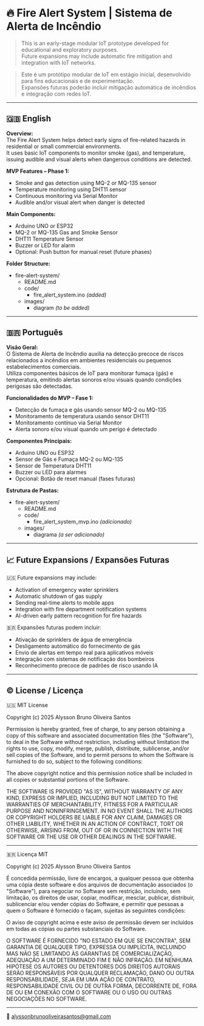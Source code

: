 # 🔥 Fire Alert System | Sistema de Alerta de Incêndio

> This is an early-stage modular IoT prototype developed for educational and exploratory purposes.  
> Future expansions may include automatic fire mitigation and integration with IoT networks.

> Este é um protótipo modular de IoT em estágio inicial, desenvolvido para fins educacionais e de experimentação.  
> Expansões futuras poderão incluir mitigação automática de incêndios e integração com redes IoT.

---

## 🇬🇧 English

**Overview:**  
The Fire Alert System helps detect early signs of fire-related hazards in residential or small commercial environments.  
It uses basic IoT components to monitor smoke (gas), and temperature, issuing audible and visual alerts when dangerous conditions are detected.

**MVP Features – Phase 1:**

- Smoke and gas detection using MQ-2 or MQ-135 sensor
- Temperature monitoring using DHT11 sensor
- Continuous monitoring via Serial Monitor
- Audible and/or visual alert when danger is detected

**Main Components:**

- Arduino UNO or ESP32  
- MQ-2 or MQ-135 Gas and Smoke Sensor  
- DHT11 Temperature Sensor  
- Buzzer or LED for alarm  
- Optional: Push button for manual reset (future phases)

**Folder Structure:**

- fire-alert-system/  
  - README.md  
  - code/  
    - fire_alert_system.ino *(added)*  
  - images/  
    - diagram *(to be added)*

---

## 🇧🇷 Português

**Visão Geral:**  
O Sistema de Alerta de Incêndio auxilia na detecção precoce de riscos relacionados a incêndios em ambientes residenciais ou pequenos estabelecimentos comerciais.  
Utiliza componentes básicos de IoT para monitorar fumaça (gás) e temperatura, emitindo alertas sonoros e/ou visuais quando condições perigosas são detectadas.

**Funcionalidades do MVP – Fase 1:**

- Detecção de fumaça e gás usando sensor MQ-2 ou MQ-135
- Monitoramento de temperatura usando sensor DHT11
- Monitoramento contínuo via Serial Monitor
- Alerta sonoro e/ou visual quando um perigo é detectado

**Componentes Principais:**

- Arduino UNO ou ESP32  
- Sensor de Gás e Fumaça MQ-2 ou MQ-135  
- Sensor de Temperatura DHT11  
- Buzzer ou LED para alarmes  
- Opcional: Botão de reset manual (fases futuras)

**Estrutura de Pastas:**

- fire-alert-system/  
  - README.md  
  - code/  
    - fire_alert_system_mvp.ino *(adicionado)*  
  - images/  
    - diagrama *(a ser adicionado)*

---

## 📈 Future Expansions / Expansões Futuras

🇺🇸 Future expansions may include:
- Activation of emergency water sprinklers
- Automatic shutdown of gas supply
- Sending real-time alerts to mobile apps
- Integration with fire department notification systems
- AI-driven early pattern recognition for fire hazards

🇧🇷 Expansões futuras podem incluir:
- Ativação de sprinklers de água de emergência
- Desligamento automático do fornecimento de gás
- Envio de alertas em tempo real para aplicativos móveis
- Integração com sistemas de notificação dos bombeiros
- Reconhecimento precoce de padrões de risco usando IA

---

## ©️ License / Licença

🇺🇸 MIT License

Copyright (c) 2025 Alysson Bruno Oliveira Santos

Permission is hereby granted, free of charge, to any person obtaining a copy of this software and associated documentation files (the "Software"), to deal in the Software without restriction, including without limitation the rights to use, copy, modify, merge, publish, distribute, sublicense, and/or sell copies of the Software, and to permit persons to whom the Software is furnished to do so, subject to the following conditions:

The above copyright notice and this permission notice shall be included in all copies or substantial portions of the Software.

THE SOFTWARE IS PROVIDED "AS IS", WITHOUT WARRANTY OF ANY KIND, EXPRESS OR IMPLIED, INCLUDING BUT NOT LIMITED TO THE WARRANTIES OF MERCHANTABILITY, FITNESS FOR A PARTICULAR PURPOSE AND NONINFRINGEMENT. IN NO EVENT SHALL THE AUTHORS OR COPYRIGHT HOLDERS BE LIABLE FOR ANY CLAIM, DAMAGES OR OTHER LIABILITY, WHETHER IN AN ACTION OF CONTRACT, TORT OR OTHERWISE, ARISING FROM, OUT OF OR IN CONNECTION WITH THE SOFTWARE OR THE USE OR OTHER DEALINGS IN THE SOFTWARE.

---

🇧🇷 Licença MIT

Copyright (c) 2025 Alysson Bruno Oliveira Santos

É concedida permissão, livre de encargos, a qualquer pessoa que obtenha uma cópia deste software e dos arquivos de documentação associados (o "Software"), para negociar no Software sem restrição, incluindo, sem limitação, os direitos de usar, copiar, modificar, mesclar, publicar, distribuir, sublicenciar e/ou vender cópias do Software, e permitir que pessoas a quem o Software é fornecido o façam, sujeitas às seguintes condições:

O aviso de copyright acima e este aviso de permissão devem ser incluídos em todas as cópias ou partes substanciais do Software.

O SOFTWARE É FORNECIDO "NO ESTADO EM QUE SE ENCONTRA", SEM GARANTIA DE QUALQUER TIPO, EXPRESSA OU IMPLÍCITA, INCLUINDO MAS NÃO SE LIMITANDO ÀS GARANTIAS DE COMERCIALIZAÇÃO, ADEQUAÇÃO A UM DETERMINADO FIM E NÃO INFRAÇÃO. EM NENHUMA HIPÓTESE OS AUTORES OU DETENTORES DOS DIREITOS AUTORAIS SERÃO RESPONSÁVEIS POR QUALQUER RECLAMAÇÃO, DANO OU OUTRA RESPONSABILIDADE, SEJA EM UMA AÇÃO DE CONTRATO, RESPONSABILIDADE CIVIL OU DE OUTRA FORMA, DECORRENTE DE, FORA DE OU EM CONEXÃO COM O SOFTWARE OU O USO OU OUTRAS NEGOCIAÇÕES NO SOFTWARE.

---

📧 alyssonbrunooliveirasantos@gmail.com
